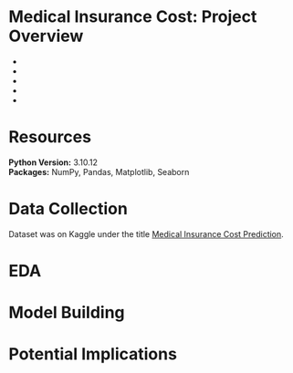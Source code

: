 # Medical Insurance Cost: Project Overview
- 
- 
- 
- 
- 



# Resources 
**Python Version:** 3.10.12 <br>
**Packages:** NumPy, Pandas, Matplotlib, Seaborn<br>




# Data Collection
Dataset was on Kaggle under the title [Medical Insurance Cost Prediction](https://www.kaggle.com/datasets/rahulvyasm/medical-insurance-cost-prediction/data).<br>







# EDA


# Model Building


# Potential Implications
